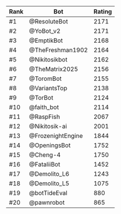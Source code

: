 Rank|Bot|Rating
---|---|---
#1|@ResoluteBot|2171
#2|@YoBot_v2|2171
#3|@EmptikBot|2168
#4|@TheFreshman1902|2164
#5|@Nikitosikbot|2162
#6|@TheMatrix2025|2156
#7|@ToromBot|2155
#8|@VariantsTop|2138
#9|@TorBot|2124
#10|@faith_bot|2114
#11|@RaspFish|2067
#12|@Nikitosik-ai|2001
#13|@FrozenightEngine|1844
#14|@OpeningsBot|1752
#15|@Cheng-4|1750
#16|@FataliiBot|1452
#17|@Demolito_L6|1243
#18|@Demolito_L5|1075
#19|@botTideEval|880
#20|@pawnrobot|865
